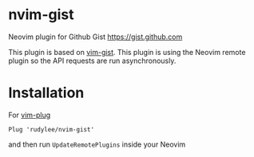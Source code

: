 # nvim-gist

Neovim plugin for Github Gist https://gist.github.com

This plugin is based on [vim-gist](https://github.com/mattn/vim-gist). This plugin is using the Neovim remote plugin so the API requests are run asynchronously.

# Installation

For [vim-plug](https://github.com/junegunn/vim-plug)

```
Plug 'rudylee/nvim-gist'
```

and then run `UpdateRemotePlugins` inside your Neovim
